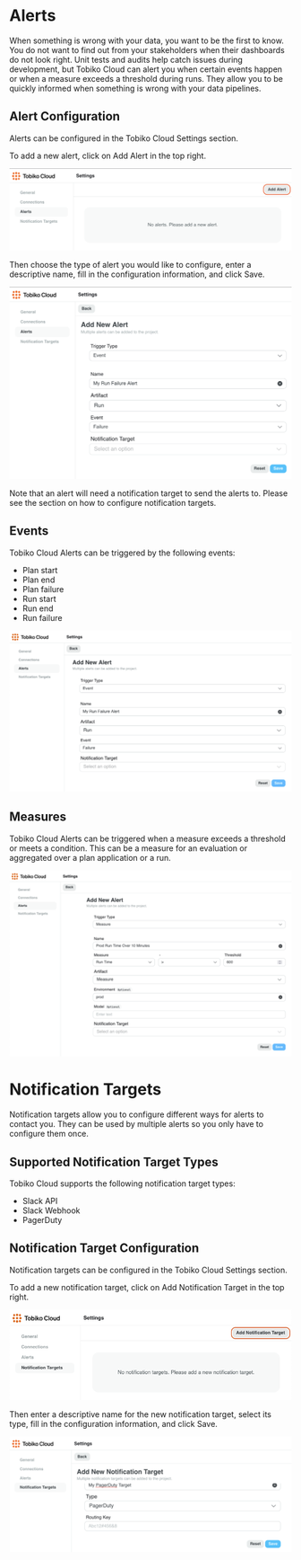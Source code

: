 # Alerts 

When something is wrong with your data, you want to be the first to know. You do not want to find out from your stakeholders when their dashboards do not look right. Unit tests and audits help catch issues during development, but Tobiko Cloud can alert you when certain events happen or when a measure exceeds a threshold during runs. They allow you to be quickly informed when something is wrong with your data pipelines.

## Alert Configuration

Alerts can be configured in the Tobiko Cloud Settings section.

To add a new alert, click on Add Alert in the top right.

![Image highlighting location of the Add Alert button](./alerts_notifications/add_alert_button.png)

Then choose the type of alert you would like to configure, enter a descriptive name, fill in the configuration information, and click Save.

![Image showing the add Alert page](./alerts_notifications/add_alert_page.png)

Note that an alert will need a notification target to send the alerts to. Please see the section on how to configure notification targets.

## Events

Tobiko Cloud Alerts can be triggered by the following events:

- Plan start
- Plan end
- Plan failure
- Run start
- Run end
- Run failure

![Image showing the add event Alert page](./alerts_notifications/add_event_alert_page.png)

## Measures

Tobiko Cloud Alerts can be triggered when a measure exceeds a threshold or meets a condition. This can be a measure for an evaluation or aggregated over a plan application or a run.

![Image showing the add measure Alert page](./alerts_notifications/add_measure_alert_page.png)

# Notification Targets

Notification targets allow you to configure different ways for alerts to contact you. They can be used by multiple alerts so you only have to configure them once.

## Supported Notification Target Types

Tobiko Cloud supports the following notification target types:

- Slack API
- Slack Webhook
- PagerDuty

## Notification Target Configuration

Notification targets can be configured in the Tobiko Cloud Settings section.

To add a new notification target, click on Add Notification Target in the top right.

![Image highlighting location of the Add Notification Target button](./alerts_notifications/add_notification_target_button.png)

Then enter a descriptive name for the new notification target, select its type, fill in the configuration information, and click Save.

![Image showing the add Notification Target page](./alerts_notifications/add_notification_target_page.png)
